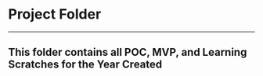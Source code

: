 # Project Folder
***


## This folder contains all POC, MVP, and Learning Scratches for the Year Created